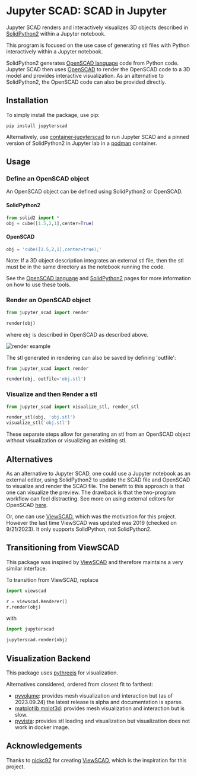 # Jupyter SCAD: SCAD in Jupyter

Jupyter SCAD renders and interactively visualizes 3D objects described in [SolidPython2](https://github.com/jeff-dh/SolidPython) within a Jupyter notebook.

This program is focused on the use case of generating stl files with Python interactively within a Jupyter notebook.

SolidPython2 generates [OpenSCAD language](https://en.wikibooks.org/wiki/OpenSCAD_User_Manual#The_OpenSCAD_Language_Reference) code from Python code. Jupyter SCAD then uses [OpenSCAD](https://openscad.org) to render the OpenSCAD code to a 3D model and provides interactive visualization. As an alternative to SolidPython2, the OpenSCAD code can also be provided directly.

## Installation

To simply install the package, use pip:

```
pip install jupyterscad
```

Alternatively, use [container-jupyterscad](https://github.com/jreiberkyle/container-jupyterscad) to run Jupyter SCAD and a pinned version
of SolidPython2 in Jupyter lab in a [podman](https://podman.io/) container.

## Usage

### Define an OpenSCAD object

An OpenSCAD object can be defined using SolidPython2 or OpenSCAD.

#### SolidPython2
```python
from solid2 import *
obj = cube([1.5,2,1],center=True)
```

#### OpenSCAD
```python
obj = 'cube([1.5,2,1],center=true);'
```

Note: If a 3D object description integrates an external stl file, then the stl must be in the same directory as the notebook running the code.

See the [OpenSCAD language](https://en.wikibooks.org/wiki/OpenSCAD_User_Manual#The_OpenSCAD_Language_Reference) and [SolidPython2](https://github.com/jeff-dh/SolidPython) pages for more information on how to use these tools.

### Render an OpenSCAD object

```python
from jupyter_scad import render

render(obj)
```
where `obj` is described in OpenSCAD as described above.

![render example](https://github.com/jreiberkyle/jupyterscad/blob/main/images/render_cube.png?raw=True)

The stl generated in rendering can also be saved by defining 'outfile':
```python
from jupyter_scad import render

render(obj, outfile='obj.stl')
```

### Visualize and then Render a stl

```python
from jupyter_scad import visualize_stl, render_stl

render_stl(obj, 'obj.stl')
visualize_stl('obj.stl')
```

These separate steps allow for generating an stl from an OpenSCAD object without
visualization or visualizing an existing stl.

## Alternatives

As an alternative to Jupyter SCAD, one could use a Jupyter notebook as an external editor, using SolidPython2 to update the SCAD file and OpenSCAD to visualize and render the SCAD file.
The benefit to this approach is that one can visualize the preview. The drawback is that the two-program workflow can feel distracting.
See more on using external editors for OpenSCAD [here](https://en.wikibooks.org/wiki/OpenSCAD_User_Manual/Using_an_external_Editor_with_OpenSCAD).

Or, one can use [ViewSCAD](https://github.com/nickc92/ViewSCAD), which was the motivation for this project. However the last time ViewSCAD was updated was 2019 (checked on 9/21/2023). It only supports SolidPython, not SolidPython2.

## Transitioning from ViewSCAD

This package was inspired by [ViewSCAD](https://github.com/nickc92/ViewSCAD) and therefore
maintains a very similar interface.

To transition from ViewSCAD, replace
```python
import viewscad

r = viewscad.Renderer()
r.render(obj)
```

with
```python
import jupyterscad

jupyterscad.render(obj)
```

## Visualization Backend

This package uses [pythreejs](https://pythreejs.readthedocs.io/) for visualization.

Alternatives considered, ordered from closest fit to farthest:
- [pyvolume](https://pyvolume.readthedocs.io/): provides mesh visualization and interaction but (as of 2023.09.24) the latest release is alpha and documentation is sparse.
- [matplotlib mplot3d](https://matplotlib.org/2.2.2/mpl_toolkits/mplot3d/faq.html#toolkit-mplot3d-faq): provides mesh visualization and interaction but is slow.
- [pyvista](https://pyvista.org/): provides stl loading and visualization but visualization does not work in docker image.

## Acknowledgements

Thanks to [nickc92](https://github.com/nickc92) for creating [ViewSCAD](https://github.com/nickc92/ViewSCAD), which is the inspiration for this project.
